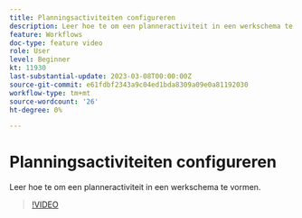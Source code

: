 ```yaml
---
title: Planningsactiviteiten configureren
description: Leer hoe te om een planneractiviteit in een werkschema te vormen.
feature: Workflows
doc-type: feature video
role: User
level: Beginner
kt: 11930
last-substantial-update: 2023-03-08T00:00:00Z
source-git-commit: e61fdbf2343a9c04ed1bda8309a09e0a81192030
workflow-type: tm+mt
source-wordcount: '26'
ht-degree: 0%

---
```



# Planningsactiviteiten configureren

Leer hoe te om een planneractiviteit in een werkschema te vormen.

>[!VIDEO](https://video.tv.adobe.com/v/3416037?quality=12)
